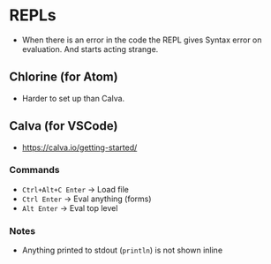 # REPLs

- When there is an error in the code the REPL gives Syntax error on evaluation. And starts acting strange.

## Chlorine (for Atom)

- Harder to set up than Calva.

## Calva (for VSCode)

- https://calva.io/getting-started/

### Commands

- `Ctrl+Alt+C Enter` -> Load file
- `Ctrl Enter` -> Eval anything (forms)
- `Alt Enter` -> Eval top level

### Notes

- Anything printed to stdout (`println`) is not shown inline
